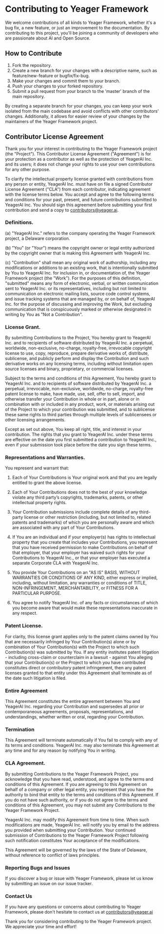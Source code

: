# Contributing to Yeager Framework

We welcome contributions of all kinds to Yeager Framework, whether it's a bug fix, a new feature, or just an improvement to the documentation. By contributing to this project, you'll be joining a community of developers who are passionate about AI and Open Source.

## How to Contribute

1. Fork the repository.
2. Create a new branch for your changes with a descriptive name, such as feature/new-feature or bugfix/fix-bug.
3. Make your changes and commit them to your branch.
4. Push your changes to your forked repository.
5. Submit a pull request from your branch to the 'master' branch of the main repository.

By creating a separate branch for your changes, you can keep your work isolated from the main codebase and avoid conflicts with other contributors' changes. Additionally, it allows for easier review of your changes by the maintainers of the Yeager Framework project.

## Contributor License Agreement

Thank you for your interest in contributing to the Yeager Framework project (the "Project"). This Contributor License Agreement ("Agreement") is for your protection as a contributor as well as the protection of YeagerAI Inc. and its users; it does not change your rights to use your own contributions for any other purpose.

To clarify the intellectual property license granted with contributions from any person or entity, YeagerAI Inc. must have on file a signed Contributor License Agreement ("CLA") from each contributor, indicating agreement with the license terms below. You accept and agree to the following terms and conditions for your past, present, and future contributions submitted to YeagerAI Inc. You should sign this agreement before submitting your first contribution and send a copy to [contributors@yeager.ai](mailto:contributors@yeager.ai).

### Definitions.

(a) "YeagerAI Inc." refers to the company operating the Yeager Framework project, a Delaware corporation.

(b) "You" (or "Your") means the copyright owner or legal entity authorized by the copyright owner that is making this Agreement with YeagerAI Inc.

(c) "Contribution" shall mean any original work of authorship, including any modifications or additions to an existing work, that is intentionally submitted by You to YeagerAI Inc. for inclusion in, or documentation of, the Yeager Framework project (the "Work"). For the purposes of this definition, "submitted" means any form of electronic, verbal, or written communication sent to YeagerAI Inc. or its representatives, including but not limited to communication on electronic mailing lists, source code control systems, and issue tracking systems that are managed by, or on behalf of, YeagerAI Inc. for the purpose of discussing and improving the Work, but excluding communication that is conspicuously marked or otherwise designated in writing by You as "Not a Contribution".

### License Grant.

By submitting Contributions to the Project, You hereby grant to YeagerAI Inc. and to recipients of software distributed by YeagerAI Inc. a perpetual, worldwide, non-exclusive, no-charge, royalty-free, irrevocable copyright license to use, copy, reproduce, prepare derivative works of, distribute, sublicense, and publicly perform and display the Contribution and such derivative works on any licensing terms, including without limitation open source licenses and binary, proprietary, or commercial licenses.

Subject to the terms and conditions of this Agreement, You hereby grant to YeagerAI Inc. and to recipients of software distributed by YeagerAI Inc. a perpetual, irrevocable, non-exclusive, worldwide, no-charge, royalty-free patent license to make, have made, use, sell, offer to sell, import, and otherwise transfer your Contribution in whole or in part, alone or in combination with or included in any product, work, or materials arising out of the Project to which your contribution was submitted, and to sublicense these same rights to third parties through multiple levels of sublicensees or other licensing arrangements.

Except as set out above, You keep all right, title, and interest in your contribution. The rights that you grant to YeagerAI Inc. under these terms are effective on the date you first submitted a contribution to YeagerAI Inc., even if your submission took place before the date you sign these terms.

### Representations and Warranties.

You represent and warrant that:

1. Each of Your Contributions is Your original work and that you are legally entitled to grant the above license.

2. Each of Your Contributions does not to the best of your knowledge violate any third party’s copyrights, trademarks, patents, or other intellectual property rights.

3. Your Contribution submissions include complete details of any third-party license or other restriction (including, but not limited to, related patents and trademarks) of which you are personally aware and which are associated with any part of Your Contributions.

4. If You are an individual and if your employer(s) has rights to intellectual property that you create that includes your Contributions, you represent that you have received permission to make Contributions on behalf of that employer, that your employer has waived such rights for your Contributions to YeagerAI Inc., or that your employer has executed a separate Corporate CLA with YeagerAI Inc. 

5. You provide Your Contributions on an "AS IS" BASIS, WITHOUT WARRANTIES OR CONDITIONS OF ANY KIND, either express or implied, including, without limitation, any warranties or conditions of TITLE, NON-INFRINGEMENT, MERCHANTABILITY, or FITNESS FOR A PARTICULAR PURPOSE.

6. You agree to notify YeagerAI Inc. of any facts or circumstances of which you become aware that would make these representations inaccurate in any respect.

### Patent License.

For clarity, this license grant applies only to the patent claims owned by You that are necessarily infringed by Your Contribution(s) alone or by combination of Your Contribution(s) with the Project to which such Contribution(s) was submitted by You. If any entity institutes patent litigation - including cross-claim or counterclaim in a lawsuit - against You alleging that your Contribution(s) or the Project to which you have contributed constitutes direct or contributory patent infringement, then any patent licenses granted to that entity under this Agreement shall terminate as of the date such litigation is filed.

### Entire Agreement

This Agreement constitutes the entire agreement between You and YeagerAI Inc. regarding your Contribution and supersedes all prior or contemporaneous agreements, proposals, representations, and understandings, whether written or oral, regarding your Contribution.

### Termination

This Agreement will terminate automatically if You fail to comply with any of its terms and conditions. YeagerAI Inc. may also terminate this Agreement at any time and for any reason by notifying You in writing.

### CLA Agreement.

By submitting Contributions to the Yeager Framework Project, you acknowledge that you have read, understood, and agree to the terms and conditions of this Agreement. If you are agreeing to this Agreement on behalf of a company or other legal entity, you represent that you have the authority to bind that entity to the terms and conditions of this Agreement. If you do not have such authority, or if you do not agree to the terms and conditions of this Agreement, you may not submit any Contributions to the Yeager Framework Project.

YeagerAI Inc. may modify this Agreement from time to time. When such modifications are made, YeagerAI Inc. will notify you by email to the address you provided when submitting your Contribution. Your continued submission of Contributions to the Yeager Framework Project following such notification constitutes Your acceptance of the modifications.

This Agreement will be governed by the laws of the State of Delaware, without reference to conflict of laws principles.

### Reporting Bugs and Issues

If you discover a bug or issue with Yeager Framework, please let us know by submitting an issue on our issue tracker.

### Contact Us

If you have any questions or concerns about contributing to Yeager Framework, please don't hesitate to contact us at [contributors@yeager.ai](mailto:contributors@yeager.ai)

Thank you for considering contributing to the Yeager Framework project. We appreciate your time and effort!